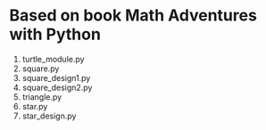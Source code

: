 # Based on book Math Adventures with Python

1. turtle_module.py
2. square.py
3. square_design1.py
4. square_design2.py
5. triangle.py
6. star.py
7. star_design.py
